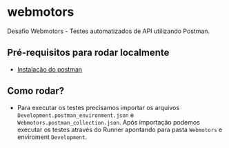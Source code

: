# webmotors
Desafio Webmotors - Testes automatizados de API utilizando Postman.

## Pré-requisitos para rodar localmente

*  [Instalação do postman](https://www.postman.com/downloads/)

## Como rodar?

* Para executar os testes precisamos importar os arquivos `Development.postman_environment.json` e `Webmotors.postman_collection.json`. Após importação podemos executar os testes através do Runner apontando para pasta `Webmotors` e enviroment `Development`.